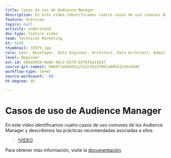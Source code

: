 ```yaml
---
title: Casos de uso de Audience Manager
description: En este vídeo identificamos cuatro casos de uso comunes de los Audience Manager y describimos las prácticas recomendadas asociadas a ellos.
feature: Overview
topics: null
activity: understand
doc-type: feature video
team: Technical Marketing
kt: 5145
thumbnail: 33975.jpg
role: User, Developer, Data Engineer, Architect, Data Architect, Admin, Leader
level: Beginner
exl-id: b0ed3450-0a0b-4bc3-b579-b57bfea116d7
source-git-commit: 086071ab04551c512c5415f091a8054123bc6445
workflow-type: tm+mt
source-wordcount: '58'
ht-degree: 0%

---
```


# Casos de uso de Audience Manager

En este vídeo identificamos cuatro casos de uso comunes de los Audience Manager y describimos las prácticas recomendadas asociadas a ellos.

>[!VIDEO](https://video.tv.adobe.com/v/33975/?quality=12)

Para obtener más información, visite la [documentación](https://experienceleague.adobe.com/docs/audience-manager/user-guide/aam-home.html).
